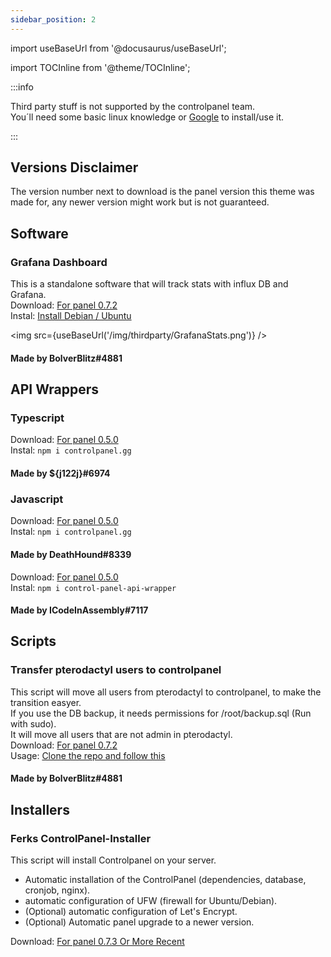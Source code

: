 ```yaml
---
sidebar_position: 2
---
```


import useBaseUrl from '@docusaurus/useBaseUrl';

import TOCInline from '@theme/TOCInline';

:::info

Third party stuff is not supported by the controlpanel team.  
You´ll need some basic linux knowledge or [Google](https://google.com) to install/use it.

:::

<TOCInline toc={toc} />

## Versions Disclaimer
The version number next to download is the panel version this theme was made for, any newer version might work but is not guaranteed.

## Software

### Grafana Dashboard
This is a standalone software that will track stats with influx DB and Grafana.  
Download: [For panel 0.7.2](https://github.com/EBG-PW/ControlPanel.gg-Stats-and-Scripts)  
Instal: [Install Debian / Ubuntu](https://github.com/EBG-PW/ControlPanel.gg-Stats-and-Scripts#setup-on-ubuntudebian)  

<img src={useBaseUrl('/img/thirdparty/GrafanaStats.png')} />

#### Made by BolverBlitz#4881

## API Wrappers

### Typescript
Download: [For panel 0.5.0](https://www.npmjs.com/package/controlpanel.gg)  
Instal: `npm i controlpanel.gg`

#### Made by ${j122j}#6974

### Javascript 
Download: [For panel 0.5.0](https://www.npmjs.com/package/control-panel-api-wrapper)  
Instal: `npm i controlpanel.gg`

#### Made by DeathHound#8339

Download: [For panel 0.5.0](https://www.npmjs.com/package/controlpanel-api)  
Instal: `npm i control-panel-api-wrapper`

#### Made by ICodeInAssembly#7117

## Scripts

### Transfer pterodactyl users to controlpanel
This script will move all users from pterodactyl to controlpanel, to make the transition easyer.  
If you use the DB backup, it needs permissions for /root/backup.sql (Run with sudo).  
It will move all users that are not admin in pterodactyl.  
Download: [For panel 0.7.2](https://github.com/EBG-PW/ControlPanel.gg-Stats-and-Scripts/blob/main/scripts/tran_users.js)  
Usage: [Clone the repo and follow this](https://github.com/EBG-PW/ControlPanel.gg-Stats-and-Scripts#skript-transfer-users)

#### Made by BolverBlitz#4881

## Installers

### Ferks ControlPanel-Installer
This script will install Controlpanel on your server.  
- Automatic installation of the ControlPanel (dependencies, database, cronjob, nginx).
- automatic configuration of UFW (firewall for Ubuntu/Debian).
- (Optional) automatic configuration of Let's Encrypt.
- (Optional) Automatic panel upgrade to a newer version.
  
Download: [For panel 0.7.3 Or More Recent](https://github.com/Ferks-FK/ControlPanel-Installer)
